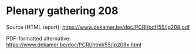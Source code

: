 # Plenary gathering 208

Source (HTML report): https://www.dekamer.be/doc/PCRI/pdf/55/ip208.pdf

PDF-formatted alternative: https://www.dekamer.be/doc/PCRI/html/55/ip208x.html

